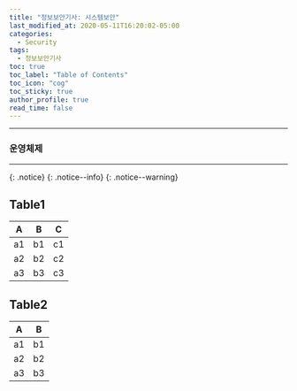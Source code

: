 ```yaml
---
title: "정보보안기사: 시스템보안"
last_modified_at: 2020-05-11T16:20:02-05:00
categories:
  - Security
tags:
  - 정보보안기사
toc: true 
toc_label: "Table of Contents"
toc_icon: "cog"
toc_sticky: true 
author_profile: true 
read_time: false 
---
```

---
### 운영체제
---


{: .notice}
{: .notice--info}
{: .notice--warning}

## Table1

| A        | B         | C          |
| --------- | ---------- | ----------- |
| a1 | b1| c1 |
| a2 | b2 | c2 |
| a3 | b3 | c3 |

## Table2

| A        | B         |
| --------- | ---------- |
| a1 | b1 |
| a2 | b2 |
| a3 | b3 |


